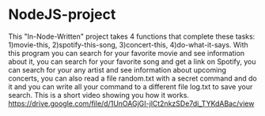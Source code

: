 # NodeJS-project
This "In-Node-Written" project takes 4 functions that complete these tasks:
1)movie-this, 
2)spotify-this-song, 
3)concert-this,
4)do-what-it-says.
With this program you can search for your favorite movie and see information about it, you can search for your favorite song and get a link on Spotify, you can search for your any artist and see information about upcoming concerts, you can also read a file random.txt with a secret command and do it and you can write all your command to a different file log.txt to save your search.
This is a short video showing you how it works.
https://drive.google.com/file/d/1UnOAGjGI-jlCt2nkzSDe7di_TYKdABac/view